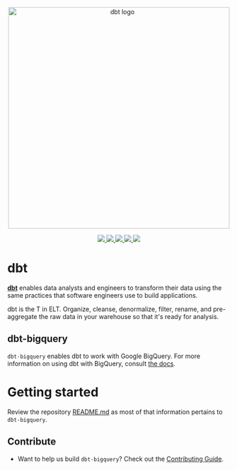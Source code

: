 <p align="center">
    <img
        src="https://raw.githubusercontent.com/dbt-labs/dbt/ec7dee39f793aa4f7dd3dae37282cc87664813e4/etc/dbt-logo-full.svg"
        alt="dbt logo"
        width="500"
    />
</p>

<p align="center">
    <a href="https://pypi.org/project/dbt-bigquery/">
        <img src="https://badge.fury.io/py/dbt-bigquery.svg" />
    </a>
    <a target="_blank" href="https://pypi.org/project/dbt-bigquery/" style="background:none">
        <img src="https://img.shields.io/pypi/pyversions/dbt-bigquery">
    </a>
    <a href="https://github.com/psf/black">
        <img src="https://img.shields.io/badge/code%20style-black-000000.svg" />
    </a>
    <a href="https://github.com/python/mypy">
        <img src="https://www.mypy-lang.org/static/mypy_badge.svg" />
    </a>
    <a href="https://pepy.tech/project/dbt-bigquery">
        <img src="https://static.pepy.tech/badge/dbt-bigquery/month" />
    </a>
</p>

# dbt

**[dbt](https://www.getdbt.com/)** enables data analysts and engineers to transform their data using the same practices that software engineers use to build applications.

dbt is the T in ELT. Organize, cleanse, denormalize, filter, rename, and pre-aggregate the raw data in your warehouse so that it's ready for analysis.

## dbt-bigquery

`dbt-bigquery` enables dbt to work with Google BigQuery.
For more information on using dbt with BigQuery, consult [the docs](https://docs.getdbt.com/docs/profile-bigquery).

# Getting started

Review the repository [README.md](/README.md) as most of that information pertains to `dbt-bigquery`.

## Contribute

- Want to help us build `dbt-bigquery`? Check out the [Contributing Guide](CONTRIBUTING.md).

